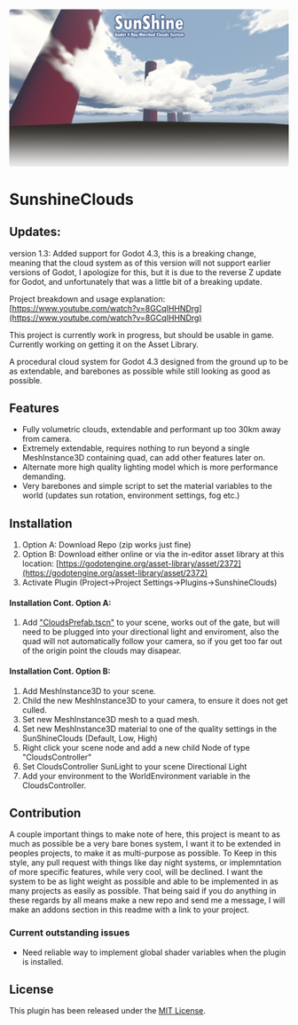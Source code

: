 <img src="https://github.com/Bonkahe/SunshineClouds/blob/main/GithubStuff/ProcCloudsGithubLogo.png">

# SunshineClouds

## Updates:
version 1.3:
Added support for Godot 4.3, this is a breaking change, meaning that the cloud system as of this version will not support earlier versions of Godot, I apologize for this, but it is due to the reverse Z update for Godot, and unfortunately that was a little bit of a breaking update.

Project breakdown and usage explanation:
[https://www.youtube.com/watch?v=8GCqIHHNDrg](https://www.youtube.com/watch?v=8GCqIHHNDrg)

This project is currently work in progress, but should be usable in game.
Currently working on getting it on the Asset Library.

A procedural cloud system for Godot 4.3 designed from the ground up to be as extendable, and barebones as possible while still looking as good as possible.

## Features
* Fully volumetric clouds, extendable and performant up too 30km away from camera.
* Extremely extendable, requires nothing to run beyond a single MeshInstance3D containing quad, can add other features later on.
* Alternate more high quality lighting model which is more performance demanding.
* Very barebones and simple script to set the material variables to the world (updates sun rotation, environment settings, fog etc.)

## Installation

1. Option A: Download Repo (zip works just fine)
2. Option B: Download either online or via the in-editor asset library at this location: [https://godotengine.org/asset-library/asset/2372](https://godotengine.org/asset-library/asset/2372)
3. Activate Plugin (Project->Project Settings->Plugins->SunshineClouds)

#### Installation Cont. Option A:
1. Add ["CloudsPrefab.tscn"](https://github.com/Bonkahe/SunshineClouds/blob/main/addons/SunshineVolumetricClouds/CloudsPrefab.tscn) to your scene, works out of the gate, but will need to be plugged into your directional light and enviroment, also the quad will not automatically follow your camera, so if you get too far out of the origin point the clouds may disapear.

#### Installation Cont. Option B:
1. Add MeshInstance3D to your scene.
2. Child the new MeshInstance3D to your camera, to ensure it does not get culled.
3. Set new MeshInstance3D mesh to a quad mesh.
4. Set new MeshInstance3D material to one of the quality settings in the SunShineClouds (Default, Low, High)
5. Right click your scene node and add a new child Node of type "CloudsController"
6. Set CloudsController SunLight to your scene Directional Light
7. Add your environment to the WorldEnvironment variable in the CloudsController.

## Contribution
A couple important things to make note of here, this project is meant to as much as possible be a very bare bones system, I want it to be extended in peoples projects, to make it as multi-purpose as possible.
To Keep in this style, any pull request with things like day night systems, or implemntation of more specific features, while very cool, will be declined. I want the system to be as light weight as possible and able to be
implemented in as many projects as easily as possible.
That being said if you do anything in these regards by all means make a new repo and send me a message, I will make an addons section in this readme with a link to your project.

### Current outstanding issues
* Need reliable way to implement global shader variables when the plugin is installed.


## License
This plugin has been released under the [MIT License](https://github.com/Bonkahe/SunshineClouds/blob/main/LICENSE).
